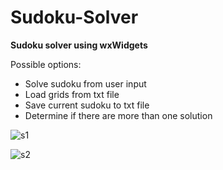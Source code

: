 # Sudoku-Solver
**Sudoku solver using wxWidgets**

Possible options:

* Solve sudoku from user input
* Load grids from txt file
* Save current sudoku to txt file
* Determine if there are more than one solution

![s1](https://user-images.githubusercontent.com/52107081/86031732-9213e880-ba36-11ea-8ecb-2b212349740e.PNG)


![s2](https://user-images.githubusercontent.com/52107081/86031779-9f30d780-ba36-11ea-81b8-56c297a9e650.PNG)

